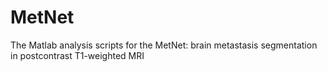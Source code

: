 # MetNet
The Matlab analysis scripts for the MetNet: brain metastasis segmentation in postcontrast T1-weighted MRI
